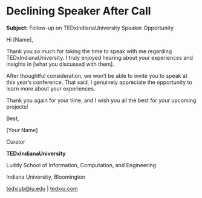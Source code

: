 # Declining Speaker After Call

**Subject:** Follow-up on TEDxIndianaUniversity Speaker Opportunity

Hi \[Name],

Thank you so much for taking the time to speak with me regarding TEDxIndianaUniversity. I truly enjoyed hearing about your experiences and insights in \[what you discussed with them].

After thoughtful consideration, we won’t be able to invite you to speak at this year’s conference. That said, I genuinely appreciate the opportunity to learn more about your experiences.&#x20;

Thank you again for your time, and I wish you all the best for your upcoming projects!

Best,&#x20;

\[Your Name]&#x20;

Curator&#x20;

**TEDxIndianaUniversity**&#x20;

Luddy School of Information, Computation, and Engineering&#x20;

Indiana University, Bloomington&#x20;

[tedxiub@iu.edu](mailto:tedxiub@iu.edu) | [tedxiu.com](https://nam12.safelinks.protection.outlook.com/?url=http%3A%2F%2Ftedxiu.com%2F\&data=05%7C02%7Csamthant%40iu.edu%7C287d8020e4f04a84c94608dc524bac6b%7C1113be34aed14d00ab4bcdd02510be91%7C0%7C0%7C638475732160931589%7CUnknown%7CTWFpbGZsb3d8eyJWIjoiMC4wLjAwMDAiLCJQIjoiV2luMzIiLCJBTiI6Ik1haWwiLCJXVCI6Mn0%3D%7C0%7C%7C%7C\&sdata=jHACCULi5jqz%2BlsqFo%2Bz%2F9A36hVv%2FG4DDnGQ4zdu4wg%3D\&reserved=0)&#x20;



